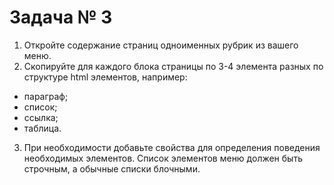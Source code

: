 # Задача № 3

1. Откройте содержание страниц одноименных рубрик из вашего меню.
2. Скопируйте для каждого блока страницы по 3-4 элемента разных по структуре html элементов, например:
* параграф;
* список;
* ссылка;
* таблица.
3. При необходимости добавьте свойства для определения поведения необходимых элементов. Список элементов меню должен быть строчным, а обычные списки блочными.
